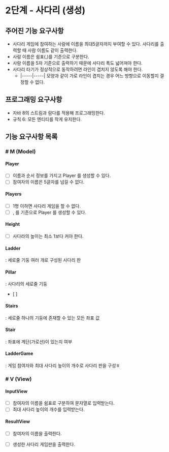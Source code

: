 # 2단계 - 사다리 (생성)
## 주어진 기능 요구사항
- 사다리 게임에 참여하는 사람에 이름을 최대5글자까지 부여할 수 있다. 사다리를 출력할 때 사람 이름도 같이 출력한다.
- 사람 이름은 쉼표(,)를 기준으로 구분한다.
- 사람 이름을 5자 기준으로 출력하기 때문에 사다리 폭도 넓어져야 한다.
- 사다리 타기가 정상적으로 동작하려면 라인이 겹치지 않도록 해야 한다.
    - |-----|-----| 모양과 같이 가로 라인이 겹치는 경우 어느 방향으로 이동할지 결정할 수 없다.

## 프로그래밍 요구사항
- 자바 8의 스트림과 람다를 적용해 프로그래밍한다.
- 규칙 6: 모든 엔티티를 작게 유지한다.

## 기능 요구사항 목록 
### # M (Model)
#### Player
- [ ] 이름과 순서 정보를 가지고 Player 를 생성할 수 있다.
- [ ] 참여자의 이름은 5글자를 넘길 수 없다.

#### Players
- [ ] 1명 이하면 사다리 게임을 할 수 없다.
- [ ] , 를 기준으로 Player 를 생성할 수 있다.

#### Height
- [ ] 사다라의 높이는 최소 1보다 커야 한다.
    
#### Ladder
: 세로줄 기둥 여러 개로 구성된 사다리 판 

#### Pillar 
: 사다리의 세로줄 기둥
- [ ] 

#### Stairs
: 세로줄 하나의 기둥에 존재할 수 있는 모든 좌표 값

#### Stair
: 좌표에 계단(가로선)이 있는지 여부 

#### LadderGame
: 게임 참여자와 최대 사다리 높이의 개수로 사다리 판을 구성ㅎ
  
### # V (View)
#### InputView
- [ ] 참여자의 이름을 쉼표로 구분하여 문자열로 입력받는다. 
- [ ] 최대 사다리 높이의 개수를 입력받는다.

#### ResultView
- [ ] 참여자의 이름을 출력한다.
- [ ] 생성한 사다리 게임판을 출력한다. 

